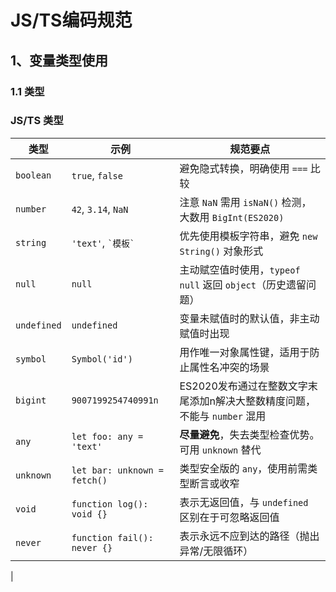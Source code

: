 # JS/TS编码规范

## 1、变量类型使用

### 1.1 类型
### JS/TS 类型
| 类型       | 示例                | 规范要点                                                                 |
|------------|---------------------|--------------------------------------------------------------------------|
| `boolean`  | `true`, `false`     | 避免隐式转换，明确使用 `===` 比较                                         |
| `number`   | `42`, `3.14`, `NaN` | 注意 `NaN` 需用 `isNaN()` 检测，大数用 `BigInt(ES2020)`                           |
| `string`   | `'text'`, `` `模板` `` | 优先使用模板字符串，避免 `new String()` 对象形式                          |
| `null`     | `null`              | 主动赋空值时使用，`typeof null` 返回 `object`（历史遗留问题）             |
| `undefined`| `undefined`         | 变量未赋值时的默认值，非主动赋值时出现                                     |
| `symbol`   | `Symbol('id')`      | 用作唯一对象属性键，适用于防止属性名冲突的场景                             |
| `bigint`   | `9007199254740991n` | ES2020发布通过在整数文字末尾添加n解决大整数精度问题，不能与 `number` 混用                                   |
| `any`             | `let foo: any = 'text'`       | **尽量避免**，失去类型检查优势。可用 `unknown` 替代                        |
| `unknown`         | `let bar: unknown = fetch()`  | 类型安全版的 `any`，使用前需类型断言或收窄                                  |
| `void`            | `function log(): void {}`     | 表示无返回值，与 `undefined` 区别在于可忽略返回值                           |
| `never`           | `function fail(): never {}`   | 表示永远不应到达的路径（抛出异常/无限循环）                                 |
| 